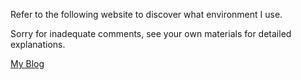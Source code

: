 Refer to the following website to discover what environment I use.

Sorry for inadequate comments, see your own materials for detailed explanations.

[My Blog](https://www.cnblogs.com/zsj6315/p/18806469/verilog_light_compile_simulation_synthesis_implementation_program)
